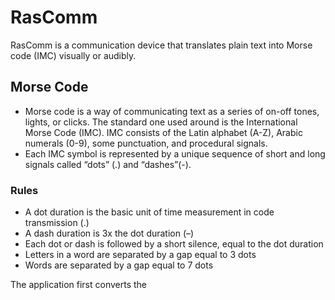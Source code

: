 # RasComm
RasComm is a communication device that translates plain text into Morse code (IMC) visually or audibly.

## Morse Code
- Morse code is a way of communicating text as a series of on-off tones, lights, or clicks. The standard one used around is the International Morse Code (IMC). IMC consists of the Latin alphabet (A-Z), Arabic numerals (0-9), some punctuation, and procedural signals.
- Each IMC symbol is represented by a unique sequence of short and long signals called “dots” (.) and “dashes”(-).

### Rules
- A dot duration is the basic unit of time measurement in code transmission (.)
- A dash duration is 3x the dot duration (–)
- Each dot or dash is followed by a short silence, equal to the dot duration
- Letters in a word are separated by a gap equal to 3 dots
- Words are separated by a gap equal to 7 dots

The application first converts the 
